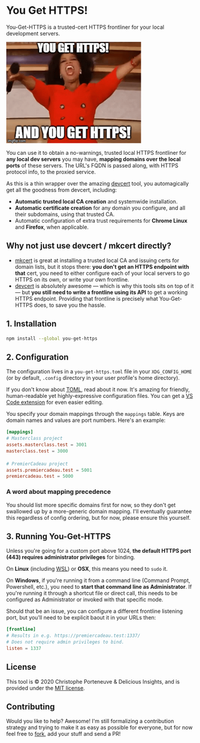 # You Get HTTPS!

You-Get-HTTPS is a trusted-cert HTTPS frontliner for your local development servers.

<!-- FIXME BADGES (package version, npm stats, coding style, CI build status, deps up-to-date, deps vulns…) -->

![You get HTTPS! And you get HTTPS! Everyone gets HTTPS!](./assets/you-get-https.gif)

You can use it to obtain a no-warnings, trusted local HTTPS frontliner for **any local dev servers** you may have, **mapping domains over the local ports** of these servers.  The URL's FQDN is passed along, with HTTPS protocol info, to the proxied service.

As this is a thin wrapper over the amazing [devcert](https://github.com/davewasmer/devcert#readme) tool, you automagically get all the goodness from devcert, including:

- **Automatic trusted local CA creation** and systemwide installation.
- **Automatic certificate creation** for any domain you configure, and all their subdomains, using that trusted CA.
- Automatic configuration of extra trust requirements for **Chrome Linux** and **Firefox**, when applicable.

## Why not just use devcert / mkcert directly?

- [mkcert](https://github.com/FiloSottile/mkcert#readme) is great at installing a trusted local CA and issuing certs for domain lists, but it stops there: **you don't get an HTTPS endpoint with that** cert, you need to either configure each of your local servers to go HTTPS on its own, or write your own frontline.
- [devcert](https://github.com/davewasmer/devcert#readme) is absolutely awesome — which is why this tools sits on top of it — but **you still need to write a frontline using its API** to get a working HTTPS endpoint.  Providing that frontline is precisely what You-Get-HTTPS does, to save you the hassle.

## 1. Installation

```bash
npm install --global you-get-https
```

## 2. Configuration

The configuration lives in a `you-get-https.toml` file in your `XDG_CONFIG_HOME` (or by default, `.config` directory in your user profile's home directory).

If you don't know about [TOML](https://github.com/toml-lang/toml/tree/v0.5.0#readme), read about it now. It's amazing for friendly, human-readable yet highly-expressive configuration files.  You can get a [VS Code extension](https://marketplace.visualstudio.com/items?itemName=tamasfe.even-better-toml) for even easier editing.

You specify your domain mappings through the `mappings` table.  Keys are domain names and values are port numbers.  Here's an example:

```toml
[mappings]
# Masterclass project
assets.masterclass.test = 3001
masterclass.test = 3000

# PremierCadeau project
assets.premiercadeau.test = 5001
premiercadeau.test = 5000
```

### A word about mapping precedence

You should list more specific domains first for now, so they don't get swallowed up by a more-generic domain mapping.  I'll eventually guarantee this regardless of config ordering, but for now, please ensure this yourself.

## 3. Running You-Get-HTTPS

Unless you're going for a custom port above 1024, **the default HTTPS port (443) requires administrator privileges** for binding.

On **Linux** (including [WSL](https://docs.microsoft.com/en-us/windows/wsl/about)) or **OSX**, this means you need to `sudo` it.

On **Windows**, if you're running it from a command line (Command Prompt, Powershell, etc.), you need to **start that command line as Administrator**.  If you're running it through a shortcut file or direct call, this needs to be configured as Administrator or invoked with that specific mode.

Should that be an issue, you can configure a different frontline listening port, but you'll need to be explicit baout it in your URLs then:

```toml
[frontline]
# Results in e.g. https://premiercadeau.test:1337/
# Does not require admin privileges to bind.
listen = 1337
```

## License

This tool is © 2020 Christophe Porteneuve & Delicious Insights, and is provided under the [MIT license](./LICENSE.md).

## Contributing

Would you like to help? Awesome! I'm still formalizing a contribution strategy and trying to make it as easy as possible for everyone, but for now feel free to [fork](https://github.com/deliciousinsights/you-get-https/fork), add your stuff and send a PR!
